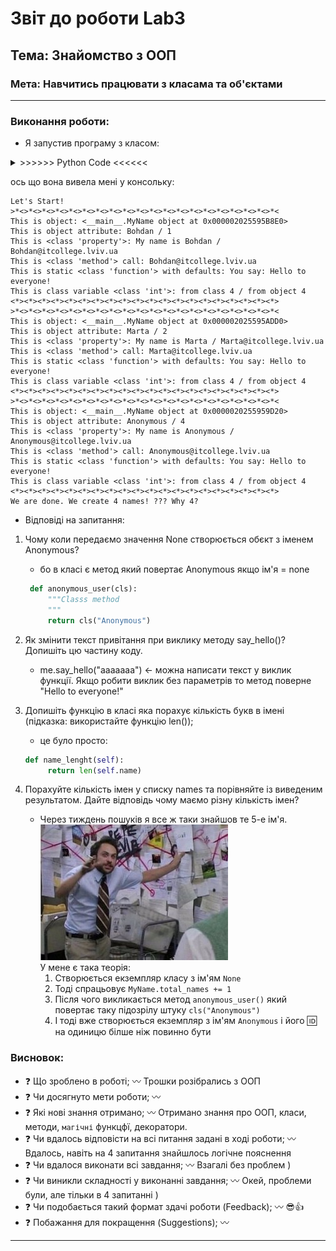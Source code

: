 # Звіт до роботи Lab3

## Тема: Знайомство з ООП

### Мета: Навчитись працювати з класама та об'єктами

---

### Виконання роботи:

- Я запустив програму з класом:

<details><summary> >>>>>> Python Code <<<<<< </summary>
### Перша програма на ООП

```python

class MyName:
    """Опис класу / Документація
    """
    total_names = 0 #Class Variable

    def __init__(self, name=None) -> None:
        self.name = name if name is not None else self.anonymous_user().name #Class attributes / Instance variables
        MyName.total_names += 1 #modify class variable
        self.my_id = self.total_names

    @property
    def whoami(self):
        """Class property
        return: повертаємо імя
        """
        return f"My name is {self.name}"

    @property
    def my_email(self) -> str:
        """Class property
        return: повертаємо емейл
        """
        return self.create_email()

    def create_email(self) -> str:
        """Instance method
        """
        return f"{self.name}@itcollege.lviv.ua"

    @classmethod
    def anonymous_user(cls):
        """Classs method
        """
        return cls("Anonymous")

    @staticmethod
    def say_hello(message="Hello to everyone!"):
        """Static method
        """
        return f"You say: {message}"


print("Let's Start!")

names = ("Bohdan", "Marta", None)
all_names = {name: MyName(name) for name in names}

for name, me in all_names.items():
    print(f"""{">*<"*20}
This is object: {me}
This is object attribute: {me.name} / {me.my_id}
This is {type(MyName.whoami)}: {me.whoami} / {me.my_email}
This is {type(me.create_email)} call: {me.create_email()}
This is static {type(MyName.say_hello)} with defaults: {me.say_hello()}
This is class variable {type(MyName.total_names)}: from class {MyName.total_names} / from object {me.total_names}
{"<*>"*20}""")

print(f"We are done. We create {me.total_names} names! ??? Why {MyName.total_names}?")

```

</details>

ось що вона вивела мені у консольку:

```
Let's Start!
>*<>*<>*<>*<>*<>*<>*<>*<>*<>*<>*<>*<>*<>*<>*<>*<>*<>*<>*<>*<
This is object: <__main__.MyName object at 0x000002025595B8E0>
This is object attribute: Bohdan / 1
This is <class 'property'>: My name is Bohdan / Bohdan@itcollege.lviv.ua
This is <class 'method'> call: Bohdan@itcollege.lviv.ua
This is static <class 'function'> with defaults: You say: Hello to everyone!
This is class variable <class 'int'>: from class 4 / from object 4
<*><*><*><*><*><*><*><*><*><*><*><*><*><*><*><*><*><*><*><*>
>*<>*<>*<>*<>*<>*<>*<>*<>*<>*<>*<>*<>*<>*<>*<>*<>*<>*<>*<>*<
This is object: <__main__.MyName object at 0x000002025595ADD0>
This is object attribute: Marta / 2
This is <class 'property'>: My name is Marta / Marta@itcollege.lviv.ua
This is <class 'method'> call: Marta@itcollege.lviv.ua
This is static <class 'function'> with defaults: You say: Hello to everyone!
This is class variable <class 'int'>: from class 4 / from object 4
<*><*><*><*><*><*><*><*><*><*><*><*><*><*><*><*><*><*><*><*>
>*<>*<>*<>*<>*<>*<>*<>*<>*<>*<>*<>*<>*<>*<>*<>*<>*<>*<>*<>*<
This is object: <__main__.MyName object at 0x0000020255959D20>
This is object attribute: Anonymous / 4
This is <class 'property'>: My name is Anonymous / Anonymous@itcollege.lviv.ua
This is <class 'method'> call: Anonymous@itcollege.lviv.ua
This is static <class 'function'> with defaults: You say: Hello to everyone!
This is class variable <class 'int'>: from class 4 / from object 4
<*><*><*><*><*><*><*><*><*><*><*><*><*><*><*><*><*><*><*><*>
We are done. We create 4 names! ??? Why 4?
```

- Відповіді на запитання:

1. Чому коли передаємо значення None створюється обєкт з іменем Anonymous?

   - бо в класі є метод який повертає Anonymous якщо ім'я = none

   ```py
    def anonymous_user(cls):
        """Classs method
        """
        return cls("Anonymous")
   ```

2. Як змінити текст привітання при виклику методу say_hello()? Допишіть цю частину коду.

   - me.say_hello("aaaaaaa") <- можна написати текст у виклик функції. Якщо робити виклик без параметрів то метод поверне "Hello to everyone!"

3. Допишіть функцію в класі яка порахує кількість букв в імені (підказка: використайте функцію len());

   - це було просто:

   ```py
   def name_lenght(self):
        return len(self.name)
   ```

4. Порахуйте кількість імен у списку names та порівняйте із виведеним результатом. Дайте відповідь чому маємо різну кількість імен?

   - Через тиждень пошуків я все ж таки знайшов те 5-е ім'я.<br>
     ![alt text](https://github.com/Yuriy-Lapin/OOP/raw/main/Lab3/pictures/1.png "F")<br>
     У мене є така теорія:<br>
     1. Створюється екземпляр класу з ім'ям `None`
     1. Тоді спрацьовує `MyName.total_names += 1`
     1. Після чого викликається метод `anonymous_user()` який повертає таку підозрілу штуку `cls("Anonymous")`
     1. І тоді вже створюється екземпляр з ім'ям `Anonymous` і його :id: на одиницю білше ніж повинно бути

### Висновок:

- :question: Що зроблено в роботі; :wavy_dash: Трошки розібрались з ООП
- :question: Чи досягнуто мети роботи; :wavy_dash:
- :question: Які нові знання отримано; :wavy_dash: Отримано знання про ООП, класи, методи, `магічні` функцфї, декоратори.
- :question: Чи вдалось відповісти на всі питання задані в ході роботи; :wavy_dash: Вдалось, навіть на 4 запитання знайшлось логічне пояснення
- :question: Чи вдалося виконати всі завдання; :wavy_dash: Взагалі без проблем )
- :question: Чи виникли складності у виконанні завдання; :wavy_dash: Окей, проблеми були, але тільки в 4 запитанні )
- :question: Чи подобається такий формат здачі роботи (Feedback); :wavy_dash: :sunglasses::+1:
- :question: Побажання для покращення (Suggestions); :wavy_dash:

---
